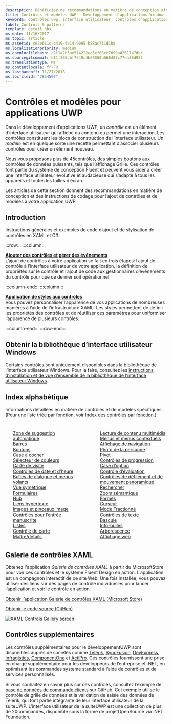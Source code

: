 ```yaml
---
description: Bénéficiez de recommandations en matière de conception ainsi que d’instructions de codage pour l’ajout de contrôles et de modèles à votre application UWP. Vous trouverez plus de 45contrôles puissants utilisables avec votre application.
title: Contrôles et modèles UWP - Développement d’applications Windows
keywords: contrôles uwp, interface utilisateur, contrôles d’application
label: Controls & patterns
template: detail.hbs
ms.date: 11/16/2017
ms.topic: article
ms.assetid: ce2e611c-c419-4a14-9095-b88ac711d1b8
ms.localizationpriority: medium
ms.openlocfilehash: c2f1a2b5ae514222ed6ef06cc7099a0261747dbc
ms.sourcegitcommit: b11f305dbf7649c4b68550b666487c77ea30d98f
ms.translationtype: MT
ms.contentlocale: fr-FR
ms.lasthandoff: 11/27/2018
ms.locfileid: "7854507"
---
```

# <a name="controls-and-patterns-for-uwp-apps"></a>Contrôles et modèles pour applications UWP
 

Dans le développement d’applications UWP, un <i>contrôle</i> est un élément d’interface utilisateur qui affiche du contenu ou permet une interaction. Les contrôles constituent les blocs de construction de l’interface utilisateur. Un <i>modèle</i> est en quelque sorte une recette permettant d’associer plusieurs contrôles pour créer un élément nouveau.

Nous vous proposons plus de 45contrôles, des simples boutons aux contrôles de données puissants, tels que l’affichage Grille.  Ces contrôles font partie du système de conception Fluent et peuvent vous aider à créer une interface utilisateur évolutive et audacieuse qui s’adapte à tous les appareils et toutes les tailles d’écran. 

Les articles de cette section donnent des recommandations en matière de conception et des instructions de codage pour l’ajout de contrôles et de modèles à votre application UWP. 

## <a name="intro"></a>Introduction

Instructions générales et exemples de code d’ajout et de stylisation de contrôles en XAML et C#.

:::row:::
    :::column:::
      <p><b><a href="controls-and-events-intro.md">Ajouter des contrôles et gérer des événements</a></b> <br/>
L’ajout de contrôles à votre application se fait en trois étapes: l’ajout de contrôle à l’interface utilisateur de votre application, la définition de propriétés sur le contrôle et l’ajout de code aux gestionnaires d’événements du contrôle pour que ce dernier soit opérationnel.</p>
    :::column-end:::
    :::column:::
      <p><b><a href="xaml-styles.md">Application de styles aux contrôles</a></b> <br/>
Vous pouvez personnaliser l’apparence de vos applications de nombreuses manières à l’aide de l’infrastructure XAML. Les styles permettent de définir les propriétés des contrôles et de réutiliser ces paramètres pour uniformiser l’apparence de plusieurs contrôles.</p>
    :::column-end:::
:::row-end:::

## <a name="get-the-windows-ui-library"></a>Obtenir la bibliothèque d’interface utilisateur Windows
Certains contrôles sont uniquement disponibles dans la bibliothèque de l’interface utilisateur Windows. Pour la faire, consultez les [instructions d’installation et de vue d’ensemble de la bibliothèque de l’interface utilisateur Windows](/uwp/toolkits/winui/).

## <a name="alphabetical-index"></a>Index alphabétique 

Informations détaillées en matière de contrôles et de modèles spécifiques. (Pour une liste triée par fonction, voir <a href="controls-by-function.md">Index des contrôles par fonction</a>.)

<div style="column-count: 2; column-gap: 40px; margin-top: 40px;" >
<ul style="margin-top: 0px; padding-top: 0px; list-style-type: none;">
<li style="list-style-type: none;"><a href="auto-suggest-box.md">Zone de suggestion automatique</a></li>

<li style="list-style-type: none;"><a href="app-bars.md">Barres</a></li>

<li style="list-style-type: none;"><a href="buttons.md">Boutons</a></li>

<li style="list-style-type: none;"><a href="checkbox.md">Case à cocher </a></li>

<li style="list-style-type: none;"><a href="color-picker.md">Sélecteur de couleurs</a></li>

<li style="list-style-type: none;"><a href="contact-card.md">Carte de visite</a></li>

<li style="list-style-type: none;"><a href="date-and-time.md">Contrôles de date et d’heure</a></li>

<li style="list-style-type: none;"><a href="dialogs-and-flyouts/index.md">Boîtes de dialogue et menus volants</a></li>

<li style="list-style-type: none;"><a href="flipview.md">Vue symétrique</a></li>

<li style="list-style-type: none;"><a href="forms.md">Formulaires</a></li>

<li style="list-style-type: none;"><a href="hub.md">Hub</a></li>

<li style="list-style-type: none;"><a href="hyperlinks.md">Liens hypertexte</a></li>

<li style="list-style-type: none;"><a href="images-imagebrushes.md">Images et pinceaux image</a></li>

<li style="list-style-type: none;"><a href="inking-controls.md">Contrôles pour l’entrée manuscrite</a></li>

<li style="list-style-type: none;"><a href="lists.md">Listes</a></li>

<li style="list-style-type: none;"><a href="../../maps-and-location/controls-map.md">Contrôle de carte</a></li>

<li style="list-style-type: none;"><a href="master-details.md">Maître/détails</a></li>

<li style="list-style-type: none;"><a href="media-playback.md">Lecture de contenu multimédia</a></li>

<li style="list-style-type: none;"><a href="menus.md">Menus et menus contextuels</a></li>

<li style="list-style-type: none;"><a href="navigationview.md">Affichage de navigation</a></li>

<li style="list-style-type: none;"><a href="person-picture.md">Photo de la personne</a></li>

<li style="list-style-type: none;"><a href="pivot.md">Pivot</a></li>

<li style="list-style-type: none;"><a href="progress-controls.md">Contrôles de progression</a></li>

<li style="list-style-type: none;"><a href="radio-button.md">Case d’option</a></li>

<li style="list-style-type: none;"><a href="rating.md">Contrôle d’évaluation</a></li>

<li style="list-style-type: none;"><a href="scroll-controls.md">Contrôles de défilement et de mouvement panoramique</a></li>

<li style="list-style-type: none;"><a href="search.md">Rechercher</a></li>

<li style="list-style-type: none;"><a href="semantic-zoom.md">Zoom sémantique</a></li>

<li style="list-style-type: none;"><a href="shapes.md">Formes</a></li>

<li style="list-style-type: none;"><a href="slider.md">Curseur</a></li>

<li style="list-style-type: none;"><a href="split-view.md">Mode Fractionné</a></li>

<li style="list-style-type: none;"><a href="text-controls.md">Contrôles de texte</a></li>


<li style="list-style-type: none;"><a href="toggles.md">Bascule</a></li>
<li style="list-style-type: none;"><a href="tooltips.md">Info-bulles</a></li>

<li style="list-style-type: none;"><a href="tree-view.md">Arborescence</a></li>

<li style="list-style-type: none;"><a href="web-view.md">Affichage web</a></li>
</ul>
</div>

## <a name="xaml-controls-gallery"></a>Galerie de contrôles XAML

Obtenez l'application _Galerie de contrôles XAML_ à partir du MicrosoftStore pour voir ces contrôles et le système Fluent Design en action. L’application est un compagnon interactif de ce site Web. Une fois installée, vous pouvez utiliser des liens sur des pages de contrôle individuelles pour lancer l’application et voir le contrôle en action.

<a href="https://www.microsoft.com/store/productId/9MSVH128X2ZT">Obtenir l’application Galerie de contrôles XAML (Microsoft Store)</a>

<a href="https://github.com/Microsoft/Windows-universal-samples/tree/master/Samples/XamlUIBasics">Obtenir le code source (GitHub)</a>

<img src="images/xaml-controls-gallery.png" alt="XAML Controls Gallery screen" />

## <a name="additional-controls"></a>Contrôles supplémentaires

Les contrôles supplémentaires pour le développementUWP sont disponibles auprès de sociétés comme <a href="http://www.telerik.com/">Telerik</a>, <a href="https://www.syncfusion.com/products/uwp">SyncFusion</a>, <a href="https://www.devexpress.com/Products/NET/Controls/Win10Apps/">DevExpress</a>, <a href="http://www.infragistics.com/products/universal-windows-platform">Infragistics</a>, <a href="https://www.componentone.com/Studio/Platform/UWP">ComponentOne</a> et <a href="http://www.actiprosoftware.com/products/controls/universal">ActiPro</a>. Ces contrôles fournissent une prise en charge supplémentaire pour les développeurs de l’entreprise et .NET, en optimisant les commandes système standard à l’aide de contrôles et de services personnalisés.  

Si vous souhaitez en savoir plus sur ces contrôles, consultez l’exemple de <a href="https://github.com/Microsoft/Windows-appsample-customers-orders-database">base de données de commande clients</a> sur GitHub. Cet exemple utilise le contrôle de grille de données et la validation de saisie des données de Telerik, qui font partie intégrante de leur interface utilisateur de la suiteUWP. L’interface utilisateur de la suiteUWP est une collection de plus de 20commandes, disponible sous la forme de projetOpenSource via .NET Foundation.

